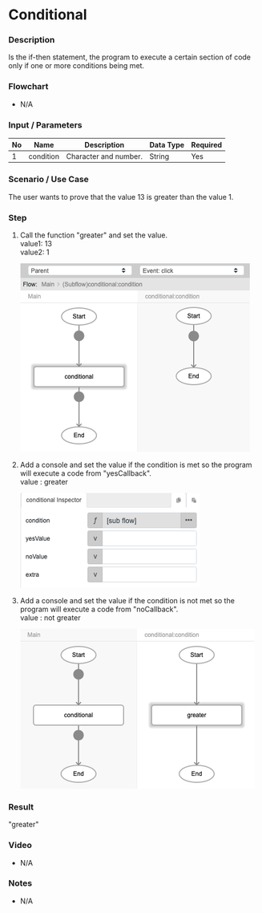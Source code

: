 ﻿# Conditional


### Description

Is the if-then statement, the program to execute a certain section of code only if one or more conditions being met.

### Flowchart

- N/A 

### Input / Parameters

| No | Name | Description | Data Type | Required |
| ------ | ------ | ------ |------ | ------ |
| 1 | condition | Character and number. | String | Yes  |

### Scenario / Use Case

The user wants to prove that the value 13 is greater than the value 1.</br>

### Step

1. Call the function "greater" and set the value.<br>
value1: 13<br/>
value2:  1<br/>
  
   ![](conditional-step-1.png?raw=true)
   
2. Add a console and set the value if the condition is met so the program will execute a code from "yesCallback".<br>
value : greater<br/>

   ![](conditional-step-2.png?raw=true)
   
3. Add a console and set the value if the condition is not met so the program will execute a code from "noCallback". <br>
value : not greater<br/>
   
   ![](conditional-step-3.png?raw=true)

### Result

"greater" 

### Video

- N/A

<!--[![Video](http://i.imgur.com/Ot5DWAW.png)](https://youtu.be/StTqXEQ2l-Y?t=35s)-->

### Notes

- N/A